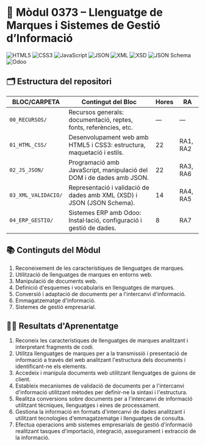 # 📘 Mòdul 0373 – Llenguatge de Marques i Sistemes de Gestió d’Informació

![HTML5](https://img.shields.io/badge/HTML5-E34F26?style=for-the-badge&logo=html5&logoColor=white)
![CSS3](https://img.shields.io/badge/CSS3-1572B6?style=for-the-badge&logo=css3&logoColor=white)
![JavaScript](https://img.shields.io/badge/JavaScript-F7DF1E?style=for-the-badge&logo=javascript&logoColor=black)
![JSON](https://img.shields.io/badge/JSON-000000?style=for-the-badge&logo=json&logoColor=white)
![XML](https://img.shields.io/badge/XML-0078D7?style=for-the-badge&logo=xml&logoColor=white)
![XSD](https://img.shields.io/badge/XSD-0052CC?style=for-the-badge&logo=apachefriends&logoColor=white)
![JSON Schema](https://img.shields.io/badge/JSON_Schema-4ABF8A?style=for-the-badge&logo=swagger&logoColor=white)
![Odoo](https://img.shields.io/badge/Odoo-7A9E9F?style=for-the-badge&logo=odoo&logoColor=white)


## 🗂️ Estructura del repositori

| BLOC/CARPETA        | Contingut del Bloc                                                    | Hores | RA          |
| ------------------- | --------------------------------------------------------------------- | ----- | ----------- |
| `00_RECURSOS/`      | Recursos generals: documentació, reptes, fonts, referències, etc.     | —     | —           |
| `01_HTML_CSS/`      | Desenvolupament web amb HTML5 i CSS3: estructura, maquetació i estils.| 22    | RA1, RA2    |
| `02_JS_JSON/`       | Programació amb JavaScript, manipulació del DOM i de dades amb JSON.  | 22    | RA3, RA6    |
| `03_XML_VALIDACIO/` | Representació i validació de dades amb XML (XSD) i JSON (JSON Schema).| 14    | RA4, RA5    |
| `04_ERP_GESTIO/`    | Sistemes ERP amb Odoo: Instal·lació, configuració i gestió de dades.  | 8     | RA7         |


## 📚 Continguts del Mòdul

1. Reconeixement de les característiques de llenguatges de marques.
2. Utilització de llenguatges de marques en entorns web.
3. Manipulació de documents web.
4. Definició d'esquemes i vocabularis en llenguatges de marques.
5. Conversió i adaptació de documents per a l'intercanvi d'informació.
6. Emmagatzematge d'informació.
7. Sistemes de gestió empresarial.

## 🧑‍🏫 Resultats d'Aprenentatge

1.	Reconeix les característiques de llenguatges de marques analitzant i interpretant fragments de codi.
2.	Utilitza llenguatges de marques per a la transmissió i presentació de informació a través del web analitzant l'estructura dels documents i identificant-ne els elements.
3.	Accedeix i manipula documents web utilitzant llenguatges de guions de client.
4.	Estableix mecanismes de validació de documents per a l'intercanvi d'informació utilitzant mètodes per definir-ne la sintaxi i l'estructura.
5.	Realitza conversions sobre documents per a l'intercanvi de informació utilitzant tècniques, llenguatges i eines de processament.
6.	Gestiona la informació en formats d'intercanvi de dades analitzant i utilitzant tecnologies d'emmagatzematge i llenguatges de consulta.
7.	Efectua operacions amb sistemes empresarials de gestió d'informació realitzant tasques d'importació, integració, assegurament i extracció de la informació.